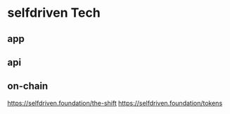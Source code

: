 # selfdriven Tech

## app
## api
## on-chain

https://selfdriven.foundation/the-shift
https://selfdriven.foundation/tokens
